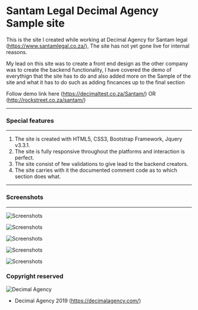 # Santam Legal Decimal Agency Sample site
This is the site I created while working at Decimal Agency for Santam legal (https://www.santamlegal.co.za/), The site has not yet gone live for internal reasons.

My lead on this site was to create a front end design as the other company was to create the backend functionality, I have covered the demo of everythign that the site has to do and also added more on the Sample of the site and what it has to do such as adding fincances up to the final section

Follow demo link here (https://decimaltest.co.za/Santam/) OR (http://rockstreet.co.za/santam/)

--- 
### Special features
---

1. The site is created with HTML5, CSS3, Bootstrap Framework, Jquery v3.3.1.
2. The site is fully responsive throughout the platforms and interaction is perfect.
3. The site consist of few validations to give lead to the backend creators.
4. The site carries with it the documented comment code as to which section does what.

--- 
### Screenshots
---
![Screenshots](https://rockstreet.co.za/santam/Screenshot_2019-08-14_at_11.17.06.png "Screenshots")

![Screenshots](https://rockstreet.co.za/santam/Screenshot_2019-08-14_at_11.18.23.png "Screenshots")

![Screenshots](https://rockstreet.co.za/santam/Screenshot_2019-08-14_at_11.17.32.png "Screenshots")

![Screenshots](https://rockstreet.co.za/santam/Screenshot_2019-08-14_at_11.16.53.png "Screenshots")

![Screenshots](https://rockstreet.co.za/santam/Screenshot_2019-08-14_at_11.17.53.png "Screenshots")


### Copyright reserved
![Decimal Agency](https://decimalagency.com/wp-content/uploads/2018/10/decimal-logo-01.png "Decimal Agency")

* Decimal Agency 2019 (https://decimalagency.com/)


